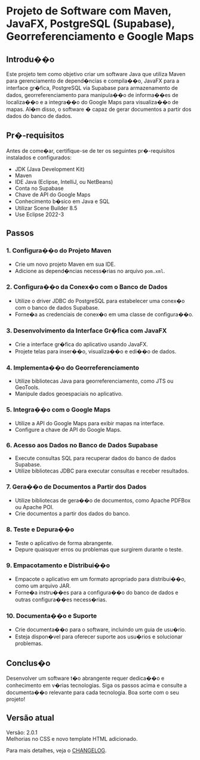 # Projeto de Software com Maven, JavaFX, PostgreSQL (Supabase), Georreferenciamento e Google Maps

## Introdu��o
Este projeto tem como objetivo criar um software Java que utiliza Maven para gerenciamento de depend�ncias e compila��o, JavaFX para a interface gr�fica, PostgreSQL via Supabase para armazenamento de dados, georreferenciamento para manipula��o de informa��es de localiza��o e a integra��o do Google Maps para visualiza��o de mapas. Al�m disso, o software � capaz de gerar documentos a partir dos dados do banco de dados.

## Pr�-requisitos
Antes de come�ar, certifique-se de ter os seguintes pr�-requisitos instalados e configurados:
- JDK (Java Development Kit)
- Maven
- IDE Java (Eclipse, IntelliJ, ou NetBeans)
- Conta no Supabase
- Chave de API do Google Maps
- Conhecimento b�sico em Java e SQL
- Utilizar Scene Builder 8.5
- Use Eclipse 2022-3

## Passos

### 1. Configura��o do Projeto Maven
- Crie um novo projeto Maven em sua IDE.
- Adicione as depend�ncias necess�rias no arquivo `pom.xml`.

### 2. Configura��o da Conex�o com o Banco de Dados
- Utilize o driver JDBC do PostgreSQL para estabelecer uma conex�o com o banco de dados Supabase.
- Forne�a as credenciais de conex�o em uma classe de configura��o.

### 3. Desenvolvimento da Interface Gr�fica com JavaFX
- Crie a interface gr�fica do aplicativo usando JavaFX.
- Projete telas para inser��o, visualiza��o e edi��o de dados.

### 4. Implementa��o do Georreferenciamento
- Utilize bibliotecas Java para georreferenciamento, como JTS ou GeoTools.
- Manipule dados geoespaciais no aplicativo.

### 5. Integra��o com o Google Maps
- Utilize a API do Google Maps para exibir mapas na interface.
- Configure a chave de API do Google Maps.

### 6. Acesso aos Dados no Banco de Dados Supabase
- Execute consultas SQL para recuperar dados do banco de dados Supabase.
- Utilize bibliotecas JDBC para executar consultas e receber resultados.

### 7. Gera��o de Documentos a Partir dos Dados
- Utilize bibliotecas de gera��o de documentos, como Apache PDFBox ou Apache POI.
- Crie documentos a partir dos dados do banco.

### 8. Teste e Depura��o
- Teste o aplicativo de forma abrangente.
- Depure quaisquer erros ou problemas que surgirem durante o teste.

### 9. Empacotamento e Distribui��o
- Empacote o aplicativo em um formato apropriado para distribui��o, como um arquivo JAR.
- Forne�a instru��es para a configura��o do banco de dados e outras configura��es necess�rias.

### 10. Documenta��o e Suporte
- Crie documenta��o para o software, incluindo um guia de usu�rio.
- Esteja dispon�vel para oferecer suporte aos usu�rios e solucionar problemas.

## Conclus�o
Desenvolver um software t�o abrangente requer dedica��o e conhecimento em v�rias tecnologias. Siga os passos acima e consulte a documenta��o relevante para cada tecnologia. Boa sorte com o seu projeto!


## Versão atual

Versão: 2.0.1  
Melhorias no CSS e novo template HTML adicionado.

Para mais detalhes, veja o [CHANGELOG](./CHANGELOG.md).
